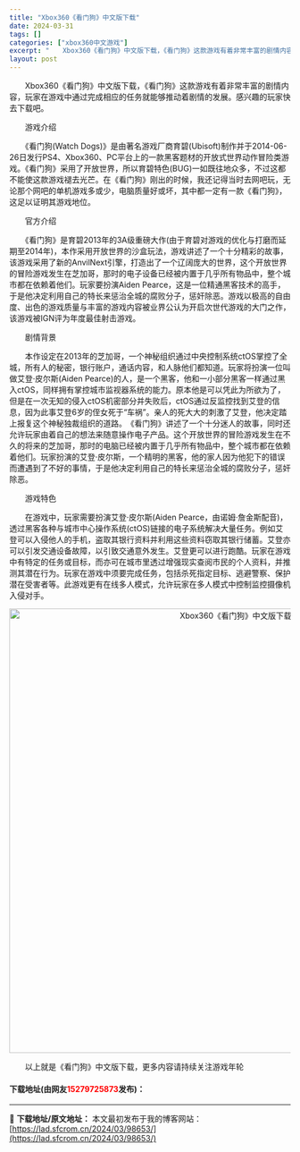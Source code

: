 ```yaml
---
title: "Xbox360《看门狗》中文版下载"
date: 2024-03-31
tags: []
categories: ["xbox360中文游戏"]
excerpt: "　　Xbox360《看门狗》中文版下载，《看门狗》这款游戏有着非常丰富的剧情内容，玩家在游戏中通过完成相应的任务就能够推动着剧情的发展。感兴趣的玩家快去下载吧。 　　游戏介绍 　　《看门狗(Watch Dogs)》是由著名游戏厂商育碧(Ubisoft)制作并于2014-06-26日发行PS4、Xbo&hellip;"
layout: post
---
```


 <p>　　Xbox360《看门狗》中文版下载，《看门狗》这款游戏有着非常丰富的剧情内容，玩家在游戏中通过完成相应的任务就能够推动着剧情的发展。感兴趣的玩家快去下载吧。</p> <p>　　游戏介绍</p> <p>　　《看门狗(Watch Dogs)》是由著名游戏厂商育碧(Ubisoft)制作并于2014-06-26日发行PS4、Xbox360、PC平台上的一款黑客题材的开放式世界动作冒险类游戏。《看门狗》采用了开放世界，所以育碧特色(BUG)一如既往地众多，不过这都不能使这款游戏褪去光芒。在《看门狗》刚出的时候，我还记得当时去网吧玩，无论那个网吧的单机游戏多或少，电脑质量好或坏，其中都一定有一款《看门狗》，这足以证明其游戏地位。</p> <p>　　官方介绍</p> <p>　　《看门狗》是育碧2013年的3A级重磅大作(由于育碧对游戏的优化与打磨而延期至2014年)，本作采用开放世界的沙盒玩法，游戏讲述了一个十分精彩的故事，该游戏采用了新的AnvilNext引擎，打造出了一个辽阔庞大的世界，这个开放世界的冒险游戏发生在芝加哥，那时的电子设备已经被内置于几乎所有物品中，整个城市都在依赖着他们。玩家要扮演Aiden Pearce，这是一位精通黑客技术的高手，于是他决定利用自己的特长来惩治全城的腐败分子，惩奸除恶。游戏以极高的自由度、出色的游戏质量与丰富的游戏内容被业界公认为开启次世代游戏的大门之作，该游戏被IGN评为年度最佳射击游戏。</p> <p>　　剧情背景</p> <p>　　本作设定在2013年的芝加哥，一个神秘组织通过中央控制系统ctOS掌控了全城，所有人的秘密，银行账户，通话内容，和人脉他们都知道。玩家将扮演一位叫做艾登&middot;皮尔斯(Aiden Pearce)的人，是一个黑客，他和一小部分黑客一样通过黑入ctOS，同样拥有掌控城市监视器系统的能力。原本他是可以凭此为所欲为了，但是在一次无知的侵入ctOS机密部分并失败后，ctOS通过反监控找到艾登的信息，因为此事艾登6岁的侄女死于&ldquo;车祸&rdquo;。亲人的死大大的刺激了艾登，他决定踏上报复这个神秘独裁组织的道路。　《看门狗》讲述了一个十分迷人的故事，同时还允许玩家由着自己的想法来随意操作电子产品。这个开放世界的冒险游戏发生在不久的将来的芝加哥，那时的电脑已经被内置于几乎所有物品中，整个城市都在依赖着他们。玩家扮演的艾登&middot;皮尔斯，一个精明的黑客，他的家人因为他犯下的错误而遭遇到了不好的事情，于是他决定利用自己的特长来惩治全城的腐败分子，惩奸除恶。</p> <p>　　游戏特色</p> <p>　　在游戏中，玩家需要扮演艾登&middot;皮尔斯(Aiden Pearce，由诺姆&middot;詹金斯配音)，透过黑客各种与城市中心操作系统(ctOS)链接的电子系统解决大量任务。例如艾登可以入侵他人的手机，盗取其银行资料并利用这些资料窃取其银行储蓄。艾登亦可以引发交通设备故障，以引致交通意外发生。艾登更可以进行跑酷。玩家在游戏中有特定的任务或目标，而亦可在城市里透过增强现实查阅市民的个人资料，并推测其潜在行为。玩家在游戏中须要完成任务，包括杀死指定目标、逃避警察、保护潜在受害者等。此游戏更有在线多人模式，允许玩家在多人模式中控制监控摄像机入侵对手。</p> <p align="center"><img align="" border="0" src="https://lad.sfcrom.cn/wp-content/uploads/2024/03/20240330_66083f683e849.webp" width="795" alt="Xbox360《看门狗》中文版下载" /></p> <p>　　以上就是《看门狗》中文版下载，更多内容请持续关注游戏年轮</p> <p><h4>下载地址(由网友<font color="red">15279725873</font>发布)：</h4></p> 

---
📖 **下载地址/原文地址：** 本文最初发布于我的博客网站：[https://lad.sfcrom.cn/2024/03/98653/](https://lad.sfcrom.cn/2024/03/98653/)
